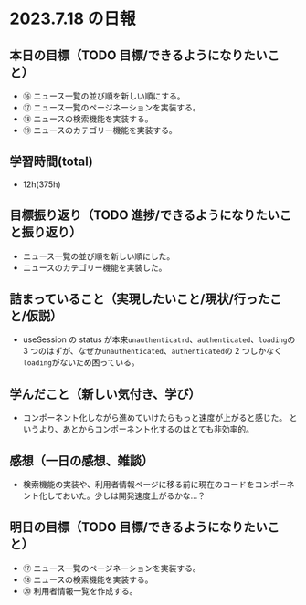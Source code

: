 # 2023.7.18 の日報

## 本日の目標（TODO 目標/できるようになりたいこと）

- ⑯ ニュース一覧の並び順を新しい順にする。
- ⑰ ニュース一覧のページネーションを実装する。
- ⑱ ニュースの検索機能を実装する。
- ⑲ ニュースのカテゴリー機能を実装する。

## 学習時間(total)

- 12h(375h)

## 目標振り返り（TODO 進捗/できるようになりたいこと振り返り）

- ニュース一覧の並び順を新しい順にした。
- ニュースのカテゴリー機能を実装した。

## 詰まっていること（実現したいこと/現状/行ったこと/仮説）

- useSession の status が本来`unauthenticatrd`、`authenticated`、`loading`の 3 つのはずが、なぜか`unauthenticated`、`authenticated`の 2 つしかなく`loading`がないため困っている。

## 学んだこと（新しい気付き、学び）

- コンポーネント化しながら進めていけたらもっと速度が上がると感じた。
  というより、あとからコンポーネント化するのはとても非効率的。

## 感想（一日の感想、雑談）

- 検索機能の実装や、利用者情報ページに移る前に現在のコードをコンポーネント化しておいた。少しは開発速度上がるかな...？

## 明日の目標（TODO 目標/できるようになりたいこと）

- ⑰ ニュース一覧のページネーションを実装する。
- ⑱ ニュースの検索機能を実装する。
- ⑳ 利用者情報一覧を作成する。
